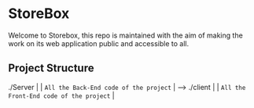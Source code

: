 # StoreBox
Welcome to Storebox, this repo is maintained with the aim of making the work on its web application public and accessible to all.

## Project Structure

./Server
|
| ` All the Back-End code of the project `
|
--> ./client 
    |
    | ` All the Front-End code of the project `
    |

